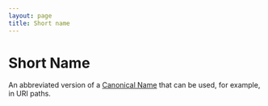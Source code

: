 ```yaml
---
layout: page
title: Short name
---
```


# Short Name

An abbreviated version of a [Canonical Name](canonical-name) that can be used, for example, in URI paths.
